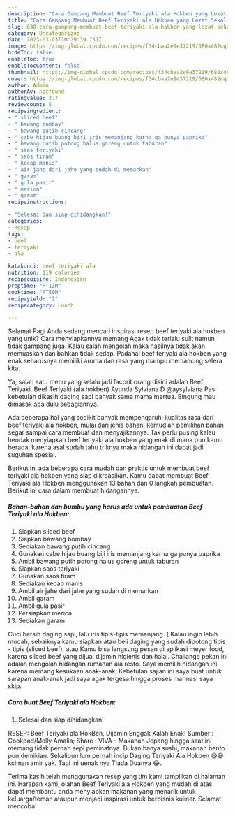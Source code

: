 ```yaml
---
description: "Cara Gampang Membuat Beef Teriyaki ala Hokben yang Lezat Sekali"
title: "Cara Gampang Membuat Beef Teriyaki ala Hokben yang Lezat Sekali"
slug: 638-cara-gampang-membuat-beef-teriyaki-ala-hokben-yang-lezat-sekali
category: Uncategorized
date: 2023-03-03T10:29:39.731Z
image: https://img-global.cpcdn.com/recipes/f34cbaa2e9e37219/680x482cq70/beef-teriyaki-ala-hokben-foto-resep-utama.jpg
hideToc: false
enableToc: true
enableTocContent: false
thumbnail: https://img-global.cpcdn.com/recipes/f34cbaa2e9e37219/680x482cq70/beef-teriyaki-ala-hokben-foto-resep-utama.jpg
cover: https://img-global.cpcdn.com/recipes/f34cbaa2e9e37219/680x482cq70/beef-teriyaki-ala-hokben-foto-resep-utama.jpg
author: Admin
authorAv: notfound
ratingvalue: 3.7
reviewcount: 5
recipeingredient:
- " sliced beef"
- " bawang bombay"
- " bawang putih cincang"
- " cabe hijau buang biji iris memanjang karna ga punya paprika"
- " bawang putih potong halus goreng untuk taburan"
- " saos teriyaki"
- " saos tiram"
- " kecap manis"
- " air jahe dari jahe yang sudah di memarkan"
- " garam"
- " gula pasir"
- " merica"
- " garam"
recipeinstructions:

- "Selesai dan siap dihidangkan!"
categories:
- Resep
tags:
- beef
- teriyaki
- ala

katakunci: beef teriyaki ala 
nutrition: 119 calories
recipecuisine: Indonesian
preptime: "PT13M"
cooktime: "PT50M"
recipeyield: "2"
recipecategory: Lunch

---
```



Selamat Pagi Anda sedang mencari inspirasi resep beef teriyaki ala hokben yang unik? Cara menyiapkannya memang Agak tidak terlalu sulit namun tidak gampang juga. Kalau salah mengolah maka hasilnya tidak akan memuaskan dan bahkan tidak sedap. Padahal beef teriyaki ala hokben yang enak seharusnya memiliki aroma dan rasa yang mampu memancing selera kita.


Ya, salah satu menu yang selalu jadi facorit orang disini adalah Beef Teriyaki. Beef Teriyaki (ala hokben) Ayunda Sylviana D @aysylviana Pas kebetulan dikasih daging sapi banyak sama mama mertua. Bingung mau dimasak apa dulu sebagiannya.

Ada beberapa hal yang sedikit banyak mempengaruhi kualitas rasa dari beef teriyaki ala hokben, mulai dari jenis bahan, kemudian pemilihan bahan segar sampai cara membuat dan menyajikannya. Tak perlu pusing kalau hendak menyiapkan beef teriyaki ala hokben yang enak di mana pun kamu berada, karena asal sudah tahu triknya maka hidangan ini dapat jadi suguhan spesial.


Berikut ini ada beberapa cara mudah dan praktis untuk membuat beef teriyaki ala hokben yang siap dikreasikan. Kamu dapat membuat Beef Teriyaki ala Hokben menggunakan 13 bahan dan 0 langkah pembuatan. Berikut ini cara dalam membuat hidangannya.

<!--inarticleads1-->

##### Bahan-bahan dan bumbu yang harus ada untuk pembuatan Beef Teriyaki ala Hokben:

1. Siapkan  sliced beef
1. Siapkan  bawang bombay
1. Sediakan  bawang putih cincang
1. Gunakan  cabe hijau buang biji iris memanjang karna ga punya paprika
1. Ambil  bawang putih potong halus goreng untuk taburan
1. Siapkan  saos teriyaki
1. Gunakan  saos tiram
1. Sediakan  kecap manis
1. Ambil  air jahe dari jahe yang sudah di memarkan
1. Ambil  garam
1. Ambil  gula pasir
1. Persiapkan  merica
1. Sediakan  garam


Cuci bersih daging sapi, lalu iris tipis-tipis memanjang. ( Kalau ingin lebih mudah, sebaiknya kamu siapkan atau beli daging yang sudah dipotong tipis - tipis (sliced beef), atau Kamu bisa langsung pesan di aplikasi meyer food, karena sliced beef yang dijual dijamin higienis dan halal. Challange pekan ini adalah mengolah hidangan rumahan ala resto. Saya memilih hidangan ini karena memang kesukaan anak-anak. Kebetulan sajian ini saya buat untuk sarapan anak-anak jadi saya agak tergesa hingga proses marinasi saya skip. 

<!--inarticleads2-->

##### Cara buat Beef Teriyaki ala Hokben:


1. Selesai dan siap dihidangkan!

RESEP: Beef Teriyaki ala HokBen, Dijamin Enggak Kalah Enak! Sumber : Cookpad/Melly Amalia; Share : VIVA - Makanan Jepang hingga saat ini memang tidak pernah sepi peminatnya. Bukan hanya sushi, makanan bento pun demikian. Sekalipun lum pernah incip Daging Teriyaki Ala Hokben 😅😆 kciman amir yak. Tapi ini uenak nya Tiada Duanya 😂. 

Terima kasih telah menggunakan resep yang tim kami tampilkan di halaman ini. Harapan kami, olahan Beef Teriyaki ala Hokben yang mudah di atas dapat membantu anda menyiapkan makanan yang menarik untuk keluarga/teman ataupun menjadi inspirasi untuk berbisnis kuliner. Selamat mencoba!
